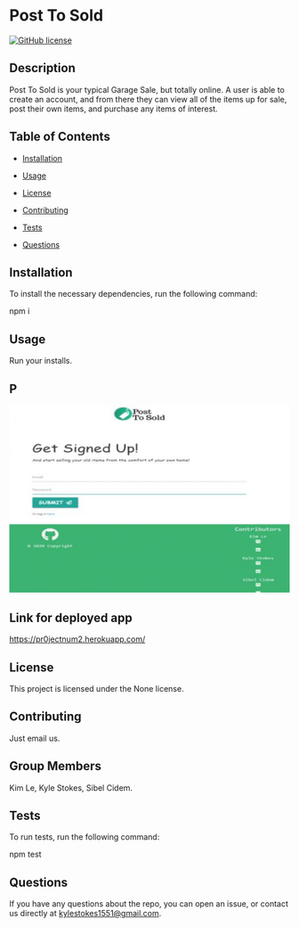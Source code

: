 
# Post To Sold
[![GitHub license](https://img.shields.io/badge/license-None-important.svg)](https://pr0jectnum2.herokuapp.com/)

## Description

Post To Sold is your typical Garage Sale, but totally online.  A user is able to create an account, and from there they can view all of the items up for sale, post their own items, and purchase any items of interest.

## Table of Contents

* [Installation](#installation)

* [Usage](#usage)

* [License](#license)

* [Contributing](#contributing)

* [Tests](#tests)

* [Questions](#questions)

## Installation

To install the necessary dependencies, run the following command:

npm i

## Usage

Run your installs.

## P

![](https://github.com/seebell/seebell.github.io/blob/master/assets/images/pts400.jpg)<br>

## Link for deployed app

https://pr0jectnum2.herokuapp.com/

## License

This project is licensed under the None license.

## Contributing

Just email us.

## Group Members
Kim Le, Kyle Stokes,  Sibel Cidem.  

## Tests

To run tests, run the following command:

npm test

## Questions

If you have any questions about the repo, you can open an issue, or contact us directly at kylestokes1551@gmail.com.

